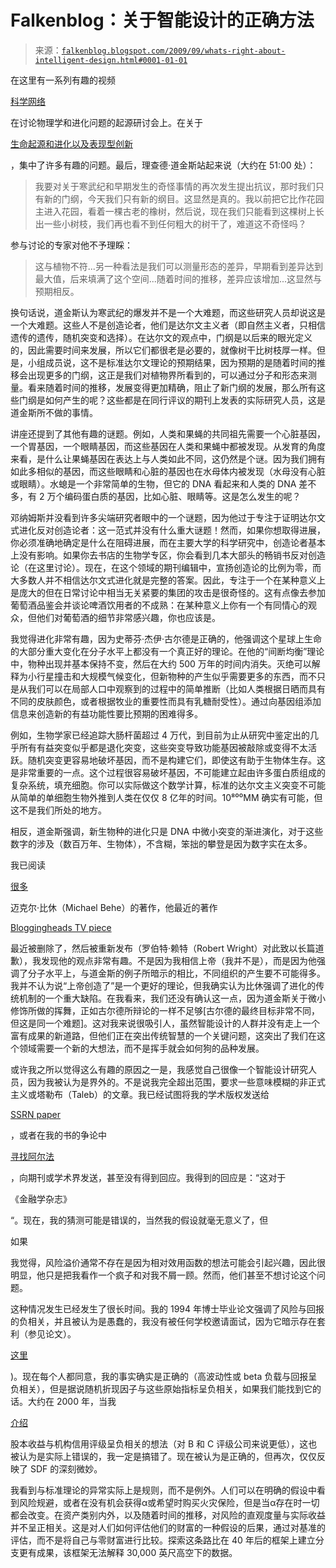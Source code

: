 <!--yml

类别：未分类

日期：2024 年 5 月 12 日 21:49:15

-->

# Falkenblog：关于智能设计的正确方法

> 来源：[`falkenblog.blogspot.com/2009/09/whats-right-about-intelligent-design.html#0001-01-01`](http://falkenblog.blogspot.com/2009/09/whats-right-about-intelligent-design.html#0001-01-01)

在这里有一系列有趣的视频

[科学网络](http://thesciencenetwork.org/)

在讨论物理学和进化问题的起源研讨会上。在关于

[生命起源和进化以及表现型创新](http://thesciencenetwork.org/programs/origins-symposium/panel-1-origin-and-evolution-of-life-and-phenotypic-innovations)

，集中了许多有趣的问题。最后，理查德·道金斯站起来说（大约在 51:00 处）：

> 我要对关于寒武纪和早期发生的奇怪事情的再次发生提出抗议，那时我们只有新的门纲，今天我们只有新的纲目。这显然是真的。我以前把它比作花园主进入花园，看着一棵古老的橡树，然后说，现在我们只能看到这棵树上长出一些小树枝，我们再也看不到任何粗大的树干了，难道这不奇怪吗？

参与讨论的专家对他不予理睬：

> 这与植物不符...另一种看法是我们可以测量形态的差异，早期看到差异达到最大值，后来填满了这个空间...随着时间的推移，差异应该增加...这显然与预期相反。

换句话说，道金斯认为寒武纪的爆发并不是一个大难题，而这些研究人员却说这是一个大难题。这些人不是创造论者，他们是达尔文主义者（即自然主义者，只相信遗传的遗传，随机突变和选择）。在达尔文的观点中，门纲是以后来的眼光定义的，因此需要时间来发展，所以它们都很老是必要的，就像树干比树枝厚一样。但是，小组成员说，这不是标准达尔文理论的预期结果，因为预期的是随着时间的推移会出现更多的门纲，这正是我们对植物界所看到的，可以通过分子和形态来测量。看来随着时间的推移，发展变得更加精确，阻止了新门纲的发展，那么所有这些门纲是如何产生的呢？这些都是在同行评议的期刊上发表的实际研究人员，这是道金斯所不做的事情。

讲座还提到了其他有趣的谜题。例如，人类和果蝇的共同祖先需要一个心脏基因，一个胃基因，一个眼睛基因，而这些基因在人类和果蝇中都被发现。从发育的角度来看，是什么让果蝇基因在表达上与人类如此不同，这仍然是个谜。因为我们拥有如此多相似的基因，而这些眼睛和心脏的基因也在水母体内被发现（水母没有心脏或眼睛）。水螅是一个非常简单的生物，但它的 DNA 看起来和人类的 DNA 差不多，有 2 万个编码蛋白质的基因，比如心脏、眼睛等。这是怎么发生的呢？

邓纳姆斯并没看到许多尖端研究者眼中的一个谜题，因为他过于专注于证明达尔文式进化反对创造论者：这一范式并没有什么重大谜题！然而，如果你想取得进展，你必须准确地确定是什么在阻碍进展，而在主要大学的科学研究中，创造论者基本上没有影响。如果你去书店的生物学专区，你会看到几本大部头的畅销书反对创造论（在这里讨论）。现在，在这个领域的期刊编辑中，宣扬创造论的比例为零，而大多数人并不相信达尔文式进化就是完整的答案。因此，专注于一个在某种意义上是庞大的但在日常讨论中相当无关紧要的集团的攻击是很奇怪的。这有点像去参加葡萄酒品鉴会并谈论啤酒饮用者的不成熟：在某种意义上你有一个有同情心的观众，但他们对葡萄酒的细节非常感兴趣，你也应该是。

我觉得进化非常有趣，因为史蒂芬·杰伊·古尔德是正确的，他强调这个星球上生命的大部分重大变化在分子水平上都没有一个真正好的理论。在他的“间断均衡”理论中，物种出现并基本保持不变，然后在大约 500 万年的时间内消失。灭绝可以解释为小行星撞击和大规模气候变化，但新物种的产生似乎需要更多的东西，而不只是从我们可以在局部人口中观察到的过程中的简单推断（比如人类根据日晒而具有不同的皮肤颜色，或者根据牧业的重要性而具有乳糖耐受性）。通过向基因组添加信息来创造新的有益功能性要比预期的困难得多。

例如，生物学家已经追踪大肠杆菌超过 4 万代，到目前为止从研究中鉴定出的几乎所有有益突变似乎都是退化突变，这些突变导致功能基因被敲除或变得不太活跃。随机突变更容易地破坏基因，而不是构建它们，即使这有助于生物体生存。这是非常重要的一点。这个过程很容易破坏基因，不可能建立起由许多蛋白质组成的复杂系统，填充细胞。你可以实际做这个数学计算，标准的达尔文主义突变不可能从简单的单细胞生物外推到人类在仅仅 8 亿年的时间。10⁸⁰⁰MM 确实有可能，但这不是我们所处的地方。

相反，道金斯强调，新生物种的进化只是 DNA 中微小突变的渐进演化，对于这些数字的涉及（数百万年、生物体），不含糊，笨拙的攀登是因为数字实在太多。

我已阅读

[很多](http://calitreview.com/260)

迈克尔·比休（Michael Behe）的著作，他最近的著作

[Bloggingheads TV piece](http://bloggingheads.tv/diavlogs/22075)

最近被删除了，然后被重新发布（罗伯特·赖特（Robert Wright）对此致以长篇道歉），我发现他的观点非常有趣。不是因为我相信上帝（我并不是），而是因为他强调了分子水平上，与道金斯的例子所暗示的相比，不同组织的产生要不可能得多。我并不认为说“上帝创造了”是一个更好的理论，但我确实认为比休强调了进化的传统机制的一个重大缺陷。在我看来，我们还没有确认这一点，因为道金斯关于微小修饰所做的挥舞，正如古尔德所辩论的一样不足够[古尔德的最终目标非常不同，但这是同一个难题]。这对我来说很吸引人，虽然智能设计的人群并没有走上一个富有成果的新道路，但他们正在突出传统智慧的一个关键问题，这突出了我们在这个领域需要一个新的大想法，而不是挥手就会如何狗的品种发展。

或许我之所以觉得这么有趣的原因之一是，我感觉自己很像一个智能设计研究人员，因为我被认为是界外的。不是说我完全超出范围，要求一些意味模糊的非正式主义或塔勒布（Taleb）的文章。我已经试图将我的学术版权发送给

[SSRN paper](http://papers.ssrn.com/sol3/papers.cfm?abstract_id=1420356)

，或者在我的书的争论中

[寻找阿尔法](http://www.defprob.com/video/)

，向期刊或学术界发送，甚至没有得到回应。我得到的回应是：“这对于

《金融学杂志》

“。现在，我的猜测可能是错误的，当然我的假设就毫无意义了，但

如果

我觉得，风险溢价通常不存在是因为相对效用函数的想法可能会引起兴趣，因此很明显，他只是把我看作一个疯子和对我不屑一顾。然而，他们甚至不想讨论这个问题。

这种情况发生已经发生了很长时间。我的 1994 年博士毕业论文强调了风险与回报的负相关，并且被认为是愚蠢的，我没有被任何学校邀请面试，因为它暗示存在套利（参见论文）。

[这里](http://www.efalken.com/papers/EF%20Dissertation.pdf)

)。现在每个人都同意，我的事实确实是正确的（高波动性或 beta 负载与回报呈负相关），但是据说随机折现因子与这些原始指标呈负相关，如果我们能找到它的话。大约在 2000 年，当我

[介绍](http://www.efalken.com/papers/NBER0900.ppt)

股本收益与机构信用评级呈负相关的想法（对 B 和 C 评级公司来说更低），这也被认为是实际上错误的，我一定是搞错了。现在被认为是正确的，但再次，仅仅反映了 SDF 的深刻微妙。

我看到与标准理论的异常实际上是规则，而不是例外。人们可以在明确的假设中看到风险规避，或者在没有机会获得α或希望时购买火灾保险，但是当α存在时一切都会改变。在资产类别内外，以及随着时间的推移，对风险的直观度量与实际收益并不呈正相关。这是对人们如何评估他们的财富的一种假设的后果，通过对基准的评估，而不是将自己与零财富进行比较。探索这条路比在 40 年后的框架上建立分支更有成果，该框架无法解释 30,000 英尺高空下的数据。
